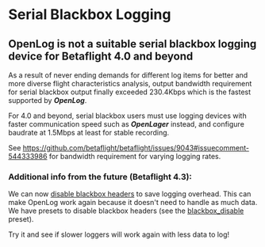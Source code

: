 # Serial Blackbox Logging

## OpenLog is not a suitable serial blackbox logging device for Betaflight 4.0 and beyond

As a result of never ending demands for different log items for better and more diverse flight characteristics analysis, output bandwidth requirement for serial blackbox output finally exceeded 230.4Kbps which is the fastest supported by **_OpenLog_**.

For 4.0 and beyond, serial blackbox users must use logging devices with faster communication speed such as _**OpenLager**_ instead, and configure baudrate at 1.5Mbps at least for stable recording.

See https://github.com/betaflight/betaflight/issues/9043#issuecomment-544333986 for bandwidth requirement for varying logging rates.

### Additional info from the future (Betaflight 4.3):

We can now [disable blackbox headers](https://github.com/betaflight/betaflight/pull/9726) to save logging overhead. This can make OpenLog work again because it doesn't need to handle as much data. We have presets to disable blackbox headers (see the [blackbox_disable](https://github.com/betaflight/firmware-presets/blob/master/presets/4.3/other/blackbox_disable.txt) preset).

Try it and see if slower loggers will work again with less data to log!
